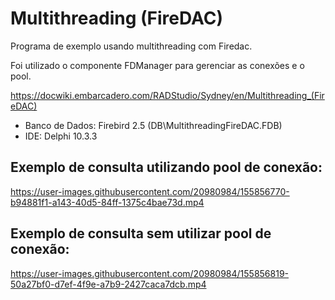 # Multithreading (FireDAC)

Programa de exemplo usando multithreading com Firedac.

Foi utilizado o componente FDManager para gerenciar as conexões e o pool.

https://docwiki.embarcadero.com/RADStudio/Sydney/en/Multithreading_(FireDAC)


* Banco de Dados: Firebird 2.5 (DB\MultithreadingFireDAC.FDB)
* IDE: Delphi 10.3.3

## Exemplo de consulta utilizando pool de conexão:

https://user-images.githubusercontent.com/20980984/155856770-b94881f1-a143-40d5-84ff-1375c4bae73d.mp4

## Exemplo de consulta sem utilizar pool de conexão:

https://user-images.githubusercontent.com/20980984/155856819-50a27bf0-d7ef-4f9e-a7b9-2427caca7dcb.mp4

